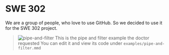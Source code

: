# SWE 302

We are a group of people, who love to use GitHub. So we decided to use it for the SWE 302 project.

> ![pipe-and-filter](https://www.mermaidchart.com/raw/82e1f414-3caa-4db0-b1fc-218b74770ba9?theme=dark&version=v0.1&format=svg)
> This is the pipe and filter example the doctor requested
> You can edit it and view its code under `examples/pipe-and-filter.mmd`
